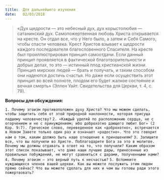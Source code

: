```yaml
---
title:  Для дальнейшего изучения
date:   02/03/2018
---
```


> <p></p>
> «Дух щедрости — это небесный дух, дух корыстолюбия — сатанинский дух. Самопожертвенная любовь Христа открывается на кресте. Он отдал все, что у Него было, а затем и Себя Самого, чтобы спасти человека. Крест Христов взывает к щедрости каждого последователя благословенного Спасителя. На кресте был проиллюстрирован принцип самоотдачи. Если данный принцип проявляется в фактической благотворительности и добрых делах, то это — истинный плод христианской жизни. Принцип мирских людей — брать и получать, и таким способом они надеются достичь счастья. Но даже если осуществить этот принцип во всей полноте, плодом его будет жалкое состояние и вечная смерть» (Эллен Уайт. Свидетельства для Церкви, т. 4, с. 79).

**Вопросы для обсуждения:**

`1. Почему эгоизм противоположен духу Христа? Что мы можем сделать, чтобы защитить себя от этой природной наклонности, которая присуща падшему человечеству?`
`2. «Каждый уделяй по расположению сердца, не с огорчением и не с принуждением; ибо доброхотно дающего любит Бог» (2 Кор. 9:7). Греческое слово, переведенное как «доброхотно», встречается в Новом Завете только один раз и означает «радостно». Что это говорит нам о том, каким должно быть наше отношение к приношениям?`
`3. Запишите все, что вы получили во Христе. Поблагодарите Бога за это в молитве. Почему мы должны отдавать в ответ на то, что получили? Каким образом этот список показывает, что даже наши лучшие дары, принесенные из правильных побуждений, не могут сравниться с дарами, полученными нами?`
`4. Почему эгоизм — это верный путь к несчастью?`
`5. Вспомните нуждающихся членов вашей церкви. Как вы можете послужить этим людям прямо сейчас? Что вы можете сделать для них и чем вы готовы ради этого пожертвовать?`
